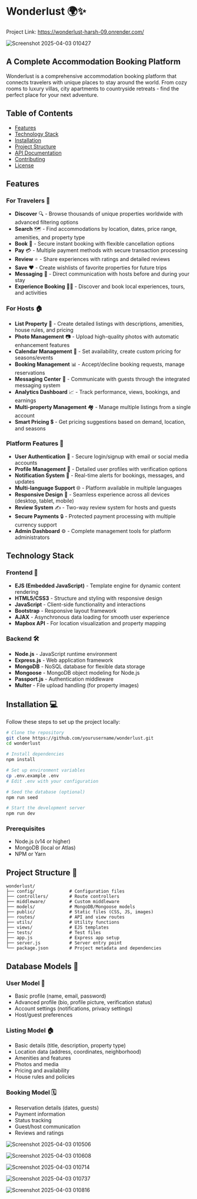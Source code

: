 # Wonderlust 🌍✨

Project Link: https://wonderlust-harsh-09.onrender.com/

![Screenshot 2025-04-03 010427](https://github.com/user-attachments/assets/2a52c83f-70ac-4c1e-ba37-a7026184bfd8)

## A Complete Accommodation Booking Platform

Wonderlust is a comprehensive accommodation booking platform that connects travelers with unique places to stay around the world. From cozy rooms to luxury villas, city apartments to countryside retreats - find the perfect place for your next adventure.

## Table of Contents
- [Features](#features)
- [Technology Stack](#technology-stack)
- [Installation](#installation)
- [Project Structure](#project-structure)
- [API Documentation](#api-documentation)
- [Contributing](#contributing)
- [License](#license)

## Features

### For Travelers 🧳
- **Discover** 🔍 - Browse thousands of unique properties worldwide with advanced filtering options
- **Search** 🗺️ - Find accommodations by location, dates, price range, amenities, and property type
- **Book** 📅 - Secure instant booking with flexible cancellation options
- **Pay** 💳 - Multiple payment methods with secure transaction processing
- **Review** ⭐ - Share experiences with ratings and detailed reviews
- **Save** ❤️ - Create wishlists of favorite properties for future trips
- **Messaging** 💬 - Direct communication with hosts before and during your stay
- **Experience Booking** 🏄‍♂️ - Discover and book local experiences, tours, and activities

### For Hosts 🏠
- **List Property** 📝 - Create detailed listings with descriptions, amenities, house rules, and pricing
- **Photo Management** 📷 - Upload high-quality photos with automatic enhancement features
- **Calendar Management** 📆 - Set availability, create custom pricing for seasons/events
- **Booking Management** 📊 - Accept/decline booking requests, manage reservations
- **Messaging Center** 📨 - Communicate with guests through the integrated messaging system
- **Analytics Dashboard** 📈 - Track performance, views, bookings, and earnings
- **Multi-property Management** 🏘️ - Manage multiple listings from a single account
- **Smart Pricing** 💲 - Get pricing suggestions based on demand, location, and seasons

### Platform Features 🚀
- **User Authentication** 🔐 - Secure login/signup with email or social media accounts
- **Profile Management** 👤 - Detailed user profiles with verification options
- **Notification System** 🔔 - Real-time alerts for bookings, messages, and updates
- **Multi-language Support** 🌐 - Platform available in multiple languages
- **Responsive Design** 📱 - Seamless experience across all devices (desktop, tablet, mobile)
- **Review System** ✍️ - Two-way review system for hosts and guests
- **Secure Payments** 🔒 - Protected payment processing with multiple currency support
- **Admin Dashboard** ⚙️ - Complete management tools for platform administrators

## Technology Stack

### Frontend 🎨
- **EJS (Embedded JavaScript)** - Template engine for dynamic content rendering
- **HTML5/CSS3** - Structure and styling with responsive design
- **JavaScript** - Client-side functionality and interactions
- **Bootstrap** - Responsive layout framework
- **AJAX** - Asynchronous data loading for smooth user experience
- **Mapbox API** - For location visualization and property mapping

### Backend 🛠️
- **Node.js** - JavaScript runtime environment
- **Express.js** - Web application framework
- **MongoDB** - NoSQL database for flexible data storage
- **Mongoose** - MongoDB object modeling for Node.js
- **Passport.js** - Authentication middleware
- **Multer** - File upload handling (for property images)



## Installation 💻

Follow these steps to set up the project locally:

```bash
# Clone the repository
git clone https://github.com/yourusername/wonderlust.git
cd wonderlust

# Install dependencies
npm install

# Set up environment variables
cp .env.example .env
# Edit .env with your configuration

# Seed the database (optional)
npm run seed

# Start the development server
npm run dev
```

### Prerequisites
- Node.js (v14 or higher)
- MongoDB (local or Atlas)
- NPM or Yarn

## Project Structure 📁

```
wonderlust/
├── config/             # Configuration files
├── controllers/        # Route controllers
├── middleware/         # Custom middleware
├── models/             # MongoDB/Mongoose models
├── public/             # Static files (CSS, JS, images)
├── routes/             # API and view routes
├── utils/              # Utility functions
├── views/              # EJS templates
├── tests/              # Test files
├── app.js              # Express app setup
├── server.js           # Server entry point
└── package.json        # Project metadata and dependencies
```


## Database Models 💾

### User Model 👤
- Basic profile (name, email, password)
- Advanced profile (bio, profile picture, verification status)
- Account settings (notifications, privacy settings)
- Host/guest preferences

### Listing Model 🏠
- Basic details (title, description, property type)
- Location data (address, coordinates, neighborhood)
- Amenities and features
- Photos and media
- Pricing and availability
- House rules and policies

### Booking Model 🗓️
- Reservation details (dates, guests)
- Payment information
- Status tracking
- Guest/host communication
- Reviews and ratings
  
![Screenshot 2025-04-03 010506](https://github.com/user-attachments/assets/6880ad47-8c29-41b8-9736-3048462df011)

![Screenshot 2025-04-03 010608](https://github.com/user-attachments/assets/9924b5c1-102e-4e87-a738-d407c9a33703)

![Screenshot 2025-04-03 010714](https://github.com/user-attachments/assets/73493eea-a43e-40f6-98f9-e157c446752f)

![Screenshot 2025-04-03 010737](https://github.com/user-attachments/assets/3fc632e4-9b6e-48dd-8ffc-eab6d7a244e6)

![Screenshot 2025-04-03 010816](https://github.com/user-attachments/assets/bc0d571a-f875-485f-9a21-9bb7b92c5443)



